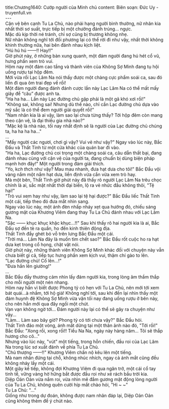 title:Chương1640: Cướp người của Minh chủ
content:
Biên soạn: Đức Uy - truyenfull.vn<br>---<br>Cận vệ bên cạnh Tu La Chủ, nào phải hạng người bình thường, nữ nhân kia nhất thời sơ suất, trực tiếp bị một chưởng đánh trúng… ngực.<br>Mặc dù kịp thời né tránh, chỉ sợ cũng bị thương không nhẹ.<br>Nữ nhân không nghĩ tới đối phương lại có thể rời đi như vậy, nhất thời không khinh thường nữa, hai bên đánh nhau kịch liệt.<br>"Hú hú hú ——!! Hay!!"<br>Giờ phút này, ở những bàn xung quanh, một đám người đang hú hét cổ vũ, hưng phấn xem trò vui.<br>Hôm nay một đám cao tầng và thành viên của Không Sợ Minh đang tụ hội uống rượu tại hộp đêm.<br>Mới vừa rồi Lạc Lâm Na nói thấy được một chàng cực phẩm soái ca, sau đó liền đi qua ôm trai đẹp về rồi!<br>Một đám người đang đánh đánh cược lần này Lạc Lâm Na có thể mất mấy giây để “câu” được anh ta.<br>"Ha ha ha... Lần này Lạc đường chủ gặp phải là một gã khó xơi rồi!"<br>"Không sai, không sai! Nhưng dù thế nào, chỉ cần Lạc đường chủ dựa vào mỹ sắc là có thể đem người giải quyết rồi!"<br>"Nam nhân kia là ai vậy, làm sao lại chưa từng thấy? Tới hộp đêm còn mang theo cận vệ, là đại thiếu gia nhà nào?"<br>"Mặc kệ là nhà nào, tối nay nhất định sẽ là người của Lạc đường chủ chúng ta, ha ha ha ha..."<br>...<br>"Mấy người các ngươi, chơi gì vậy? Vui vẻ như vậy?" Ngay vào lúc này, Bắc Đấu và Thất Tinh từ một cửa khác của quán bar đi vào.<br>"Ha ha, Lạc đường chủ coi trọng một chàng soái ca, câu dẫn thất bại, đang đánh nhau cùng với cận vệ của người ta, đang chuẩn bị dùng biện pháp mạnh hơn đây!" Một người trong đám giải thích.<br>"Yo, k*ch th*ch như vậy? Mau mau nhanh, đưa hạt dưa cho tôi!" Bắc Đẩu vội vàng nắm một nắm hạt dưa, liền định vừa cắn vừa xem trò hay.<br>Mà một bên, Thất Tinh giờ phút này đã thấy rõ người Lạc Lâm Na trêu chọc chính là ai, sắc mặt nhất thời đại biến, lộ ra vẻ nhức đầu không thôi, "Tệ hại!"<br>"Trò vui xem hay như vậy, làm sao lại tệ hại được?" Bắc Đẩu liếc Thất Tinh một cái, tiếp theo đó đưa mắt nhìn sang.<br>Ngay vào lúc này, một ánh đèn nhấp nháy xẹt qua hướng đó, chiếu sáng gương mặt của Khương Viêm đang thay Tu La Chủ đánh nhau với Lạc Lâm Na.<br>"Sặc —— khục khục khặc khục...!!" Sau khi thấy rõ hai người kia là ai, Bắc Đẩu sợ đến tè ra quần, ho đến kinh thiên động địa.<br>Thất Tinh đầy ghét bỏ vỗ trên lưng Bắc Đẩu một cái.<br>"Trời má... Lâm Na đây là muốn tìm chết sao?" Bắc Đẩu rốt cuộc ho ra hạt dưa kẹt trong cổ họng, chật vật nói.<br>Giờ phút này, những thành viên Không Sợ Minh khác đối với chuyện này vẫn chưa biết gì cả, tiếp tục hưng phấn xem kịch vui, thậm chí gào to lên.<br>"Lạc đường chủ! Cố lên...!"<br>"Đưa hắn lên giường!"<br>...<br>Bắc Đẩu đầy thương cảm nhìn lấy đám người kia, trong lòng âm thầm thắp cho mỗi người một nén nhang.<br>Hôm nay hắn vì biết được Phong tỷ có hẹn với Tu La Chủ, nên mới tới xem bát quái…à nhầm, tới hộ giá! Không nghĩ tới, sau khi đến lại nhìn thấy một đám huynh đệ Không Sợ Minh vừa vặn tối nay đang uống rượu ở bên này, cho nên hắn mới qua đây ngồi một chút.<br>Vạn vạn không ngờ tới... Đám người này lại có thể sẽ gây ra chuyện như vậy...<br>"Làm... Làm sao bây giờ? Phong tỷ có tới chưa vậy?" Bắc Đẩu hỏi.<br>Thất Tinh đảo một vòng, ánh mắt dừng tại một thân ảnh nào đó, "Tới rồi!"<br>Bắc Đẩu: "Xong rồi, xong rồi!! Tiểu Na Na, ngày này hàng năm... Tôi sẽ thắp hương cho cô..."<br>Nhưng vào lúc này, "vút" một tiếng, trong hỗn chiến, đầu roi của Lạc Lâm Na trong lúc sơ xuất đánh về phía Tu La Chủ.<br>"Chủ thượng ——!!" Khương Viêm chấn nộ kêu lên một tiếng.<br>Mà nam nhân đứng tại chỗ, không nhúc nhích, ngay cả ánh mắt cũng đều không nháy lấy một cái.<br>Một giây kế tiếp, không đợi Khương Viêm đi qua ngăn trở, một cái cổ tay tinh tế, vững vàng hờ hững bắt được đầu roi như xé rách bầu trời kia.<br>Diệp Oản Oản vừa nắm roi, vừa nhìn mê đắm gương mặt động lòng người của Tu La Chủ, không quên cười híp mắt chào hỏi, "Hi ~ ~"<br>Tu La Chủ: "..."<br>Giống như trong dự đoán, không được nam nhân đáp lại, Diệp Oản Oản cũng không thèm để ý chút nào.